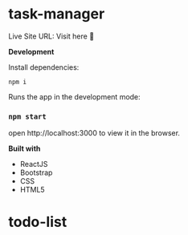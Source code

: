 # task-manager

Live Site URL: Visit here 🚀

**Development**

Install dependencies:

`npm i`

Runs the app in the development mode:

### `npm start`

open http://localhost:3000 to view it in the browser.


**Built with**
- ReactJS
- Bootstrap
- CSS
- HTML5

# todo-list
